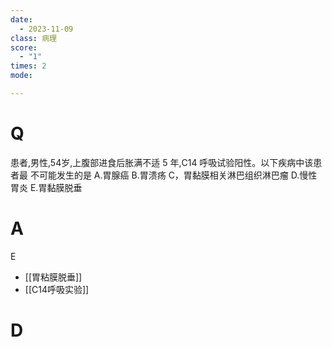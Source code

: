 ```yaml
---
date:
  - 2023-11-09
class: 病理
score:
  - "1"
times: 2
mode:

---
```



# Q
患者,男性,54岁,上腹部进食后胀满不适 5 年,C14 呼吸试验阳性。以下疾病中该患者最
不可能发生的是
A.胃腺癌
B.胃溃疡
C，胃黏膜相关淋巴组织淋巴瘤
D.慢性胃炎
E.胃黏膜脱垂


# A
E




- [[胃粘膜脱垂]]
- [[C14呼吸实验]]

# D